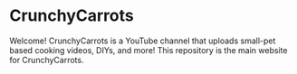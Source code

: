 # CrunchyCarrots
Welcome! CrunchyCarrots is a YouTube channel that uploads small-pet based cooking videos, DIYs, and more! This repository is the main website for CrunchyCarrots.
